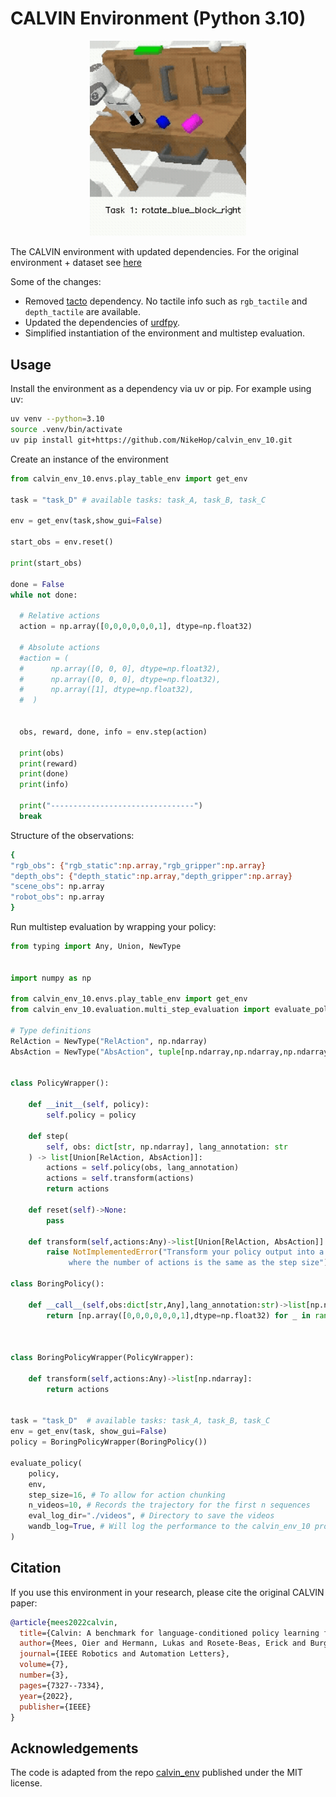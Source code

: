 # CALVIN Environment (Python 3.10)

<p align=center>
<img src="./assets/trajectory_3.gif" alt="Demo" width="250"/>
</p>

The CALVIN environment with updated dependencies. For the original environment + dataset see [here](https://github.com/mees/calvin)

Some of the changes: 
* Removed [tacto](https://github.com/facebookresearch/tacto) dependency. No tactile info such as `rgb_tactile` and `depth_tactile` are available. 
* Updated the dependencies of [urdfpy](https://github.com/NikeHop/urdfpy.git).
* Simplified instantiation of the environment and multistep evaluation.

## Usage 

Install the environment as a dependency via uv or pip. For example using uv:

```sh
uv venv --python=3.10
source .venv/bin/activate
uv pip install git+https://github.com/NikeHop/calvin_env_10.git
```

Create an instance of the environment 

```python
from calvin_env_10.envs.play_table_env import get_env 

task = "task_D" # available tasks: task_A, task_B, task_C

env = get_env(task,show_gui=False)

start_obs = env.reset()

print(start_obs)

done = False
while not done:

  # Relative actions
  action = np.array([0,0,0,0,0,0,1], dtype=np.float32)
  
  # Absolute actions
  #action = (
  #      np.array([0, 0, 0], dtype=np.float32),
  #      np.array([0, 0, 0], dtype=np.float32),
  #      np.array([1], dtype=np.float32),
  #  )
    
  
  obs, reward, done, info = env.step(action)

  print(obs)
  print(reward)
  print(done)
  print(info)

  print("--------------------------------")
  break

```

Structure of the observations:
```sh
{
"rgb_obs": {"rgb_static":np.array,"rgb_gripper":np.array}
"depth_obs": {"depth_static":np.array,"depth_gripper":np.array}
"scene_obs": np.array
"robot_obs": np.array
}
```


Run multistep evaluation by wrapping your policy:

```python
from typing import Any, Union, NewType


import numpy as np

from calvin_env_10.envs.play_table_env import get_env
from calvin_env_10.evaluation.multi_step_evaluation import evaluate_policy

# Type definitions
RelAction = NewType("RelAction", np.ndarray)
AbsAction = NewType("AbsAction", tuple[np.ndarray,np.ndarray,np.ndarray])


class PolicyWrapper():

    def __init__(self, policy):
        self.policy = policy

    def step(
        self, obs: dict[str, np.ndarray], lang_annotation: str
    ) -> list[Union[RelAction, AbsAction]]:
        actions = self.policy(obs, lang_annotation)
        actions = self.transform(actions)
        return actions
    
    def reset(self)->None:
        pass
    
    def transform(self,actions:Any)->list[Union[RelAction, AbsAction]]:
        raise NotImplementedError("Transform your policy output into a list of actions, \
             where the number of actions is the same as the step size")

class BoringPolicy():

    def __call__(self,obs:dict[str,Any],lang_annotation:str)->list[np.ndarray]:
        return [np.array([0,0,0,0,0,0,1],dtype=np.float32) for _ in range(16)]
    
    

class BoringPolicyWrapper(PolicyWrapper):

    def transform(self,actions:Any)->list[np.ndarray]:
        return actions


task = "task_D"  # available tasks: task_A, task_B, task_C
env = get_env(task, show_gui=False)
policy = BoringPolicyWrapper(BoringPolicy())

evaluate_policy(
    policy,
    env,
    step_size=16, # To allow for action chunking
    n_videos=10, # Records the trajectory for the first n sequences
    eval_log_dir="./videos", # Directory to save the videos
    wandb_log=True, # Will log the performance to the calvin_env_10 project 
)
```


## Citation

If you use this environment in your research, please cite the original CALVIN paper:

```bibtex
@article{mees2022calvin,
  title={Calvin: A benchmark for language-conditioned policy learning for long-horizon robot manipulation tasks},
  author={Mees, Oier and Hermann, Lukas and Rosete-Beas, Erick and Burgard, Wolfram},
  journal={IEEE Robotics and Automation Letters},
  volume={7},
  number={3},
  pages={7327--7334},
  year={2022},
  publisher={IEEE}
}
```

## Acknowledgements 

The code is adapted from the repo [calvin_env](https://github.com/mees/calvin_env) published under the MIT license.
